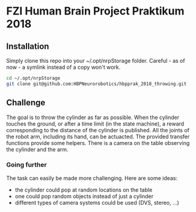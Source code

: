 # FZI Human Brain Project Praktikum 2018

## Installation

Simply clone this repo into your ~/.opt/nrpStorage folder.
Careful - as of now - a symlink instead of a copy won't work.

```bash
cd ~/.opt/nrpStorage
git clone git@github.com:HBPNeurorobotics/hbpprak_2018_throwing.git
```

## Challenge

The goal is to throw the cylinder as far as possible.
When the cylinder touches the ground, or after a time limit (in the state machine), a reward corresponding to the distance of the cylinder is published.
All the joints of the robot arm, including its hand, can be actuacted.
The provided transfer functions provide some helpers.
There is a camera on the table observing the cylinder and the arm.

### Going further

The task can easily be made more challenging.
Here are some ideas:
* the cylinder could pop at random locations on the table
* one could pop random objects instead of just a cylinder
* different types of camera systems could be used (DVS, stereo, ...)
